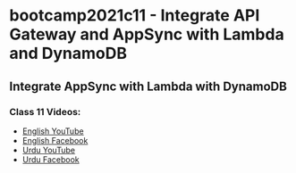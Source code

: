 # bootcamp2021c11 - Integrate API Gateway and AppSync with Lambda and DynamoDB

## Integrate AppSync with Lambda with DynamoDB

### Class 11 Videos:

- [English YouTube]()
- [English Facebook]()
- [Urdu YouTube]()
- [Urdu Facebook]()

